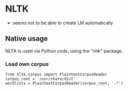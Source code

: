 # NLTK
* seems not to be able to create LM automatically


## Native usage
NLTK is used via Python code, using the "nltk" package.

### Load own corpus

    from nltk.corpus import PlaintextCorpusReader
    corpus_root = '/usr/share/dict'
    wordlists = PlaintextCorpusReader(corpus_root, '.*')

